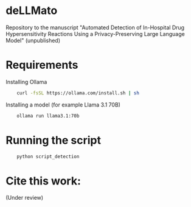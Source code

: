 # deLLMato
Repository to the manuscript "Automated Detection of In-Hospital Drug Hypersensitivity Reactions Using a Privacy-Preserving Large Language Model" (unpublished)

# Requirements
Installing Ollama

```bash
    curl -fsSL https://ollama.com/install.sh | sh
```

Installing a model (for example Llama 3.1 70B)

```bash
    ollama run llama3.1:70b
```

# Running the script
```bash
    python script_detection
```

# Cite this work:
(Under review)
